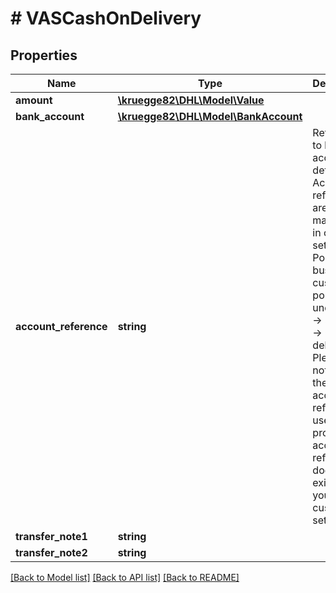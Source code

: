 # # VASCashOnDelivery

## Properties

Name | Type | Description | Notes
------------ | ------------- | ------------- | -------------
**amount** | [**\kruegge82\DHL\Model\Value**](Value.md) |  | [optional]
**bank_account** | [**\kruegge82\DHL\Model\BankAccount**](BankAccount.md) |  | [optional]
**account_reference** | **string** | Reference to bank account details. Account references are maintained in customer settings in Post &amp; DHL business customer portal under Ship -&gt; Settings -&gt; Cash on delivery. Please note, that the default account reference is used if the provided account reference does not exist in your customer settings! | [optional]
**transfer_note1** | **string** |  | [optional]
**transfer_note2** | **string** |  | [optional]

[[Back to Model list]](../../README.md#models) [[Back to API list]](../../README.md#endpoints) [[Back to README]](../../README.md)
